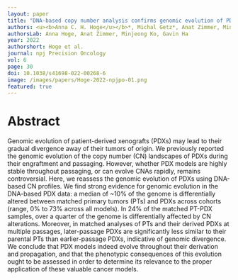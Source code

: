 ```yaml
---
layout: paper
title: "DNA-based copy number analysis confirms genomic evolution of PDX models"
authors: <u><b>Anna C. H. Hoge</u></b>*, Michal Getz*, Anat Zimmer, Minjeong Ko, Linoy Raz, Rameen Beroukhim, Todd R. Golub, <u><b>Gavin Ha</u></b><sup>+</sup> & Uri Ben David<sup>+</sup>
authorsLab: Anna Hoge, Anat Zimmer, Minjeong Ko, Gavin Ha
year: 2022
authorshort: Hoge et al.
journal: npj Precision Oncology
vol: 6
page: 30
doi: 10.1038/s41698-022-00268-6
image: /images/papers/Hoge-2022-npjpo-01.png
featured: true
---
```


# Abstract

Genomic evolution of patient-derived xenografts (PDXs) may lead to their gradual divergence away of their tumors of origin. We previously reported the genomic evolution of the copy number (CN) landscapes of PDXs during their engraftment and passaging. However, whether PDX models are highly stable throughout passaging, or can evolve CNAs rapidly, remains controversial. Here, we reassess the genomic evolution of PDXs using DNA-based CN profiles. We find strong evidence for genomic evolution in the DNA-based PDX data: a median of ~10% of the genome is differentially altered between matched primary tumors (PTs) and PDXs across cohorts (range, 0% to 73% across all models). In 24% of the matched PT-PDX samples, over a quarter of the genome is differentially affected by CN alterations. Moreover, in matched analyses of PTs and their derived PDXs at multiple passages, later-passage PDXs are significantly less similar to their parental PTs than earlier-passage PDXs, indicative of genomic divergence. We conclude that PDX models indeed evolve throughout their derivation and propagation, and that the phenotypic consequences of this evolution ought to be assessed in order to determine its relevance to the proper application of these valuable cancer models.